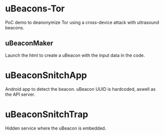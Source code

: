 # uBeacons-Tor
PoC demo to deanonymize Tor using a cross-device attack with ultrasound beacons.

## uBeaconMaker
Launch the html to create a uBeacon with the input data in the code.

# uBeaconSnitchApp
Android app to detect the beacon. uBeacon UUID is hardcoded, aswell as the API server.

# uBeaconSnitchTrap
Hidden service where the uBeacon is embedded.

